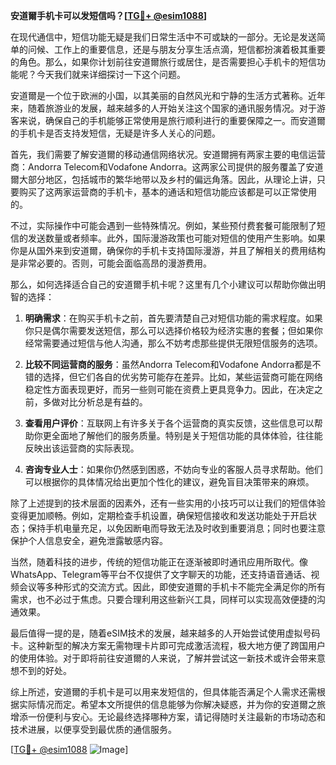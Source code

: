 **安道爾手机卡可以发短信吗？[[TG💪+ @esim1088](https://t.me/s/esim1088)]**

在现代通信中，短信功能无疑是我们日常生活中不可或缺的一部分。无论是发送简单的问候、工作上的重要信息，还是与朋友分享生活点滴，短信都扮演着极其重要的角色。那么，如果你计划前往安道爾旅行或居住，是否需要担心手机卡的短信功能呢？今天我们就来详细探讨一下这个问题。

安道爾是一个位于欧洲的小国，以其美丽的自然风光和宁静的生活方式著称。近年来，随着旅游业的发展，越来越多的人开始关注这个国家的通讯服务情况。对于游客来说，确保自己的手机能够正常使用是旅行顺利进行的重要保障之一。而安道爾的手机卡是否支持发短信，无疑是许多人关心的问题。

首先，我们需要了解安道爾的移动通信网络状况。安道爾拥有两家主要的电信运营商：Andorra Telecom和Vodafone Andorra。这两家公司提供的服务覆盖了安道爾大部分地区，包括城市的繁华地带以及乡村的偏远角落。因此，从理论上讲，只要购买了这两家运营商的手机卡，基本的通话和短信功能应该都是可以正常使用的。

不过，实际操作中可能会遇到一些特殊情况。例如，某些预付费套餐可能限制了短信的发送数量或者频率。此外，国际漫游政策也可能对短信的使用产生影响。如果你是从国外来到安道爾，确保你的手机卡支持国际漫游，并且了解相关的费用结构是非常必要的。否则，可能会面临高昂的漫游费用。

那么，如何选择适合自己的安道爾手机卡呢？这里有几个小建议可以帮助你做出明智的选择：

1. **明确需求**：在购买手机卡之前，首先要清楚自己对短信功能的需求程度。如果你只是偶尔需要发送短信，那么可以选择价格较为经济实惠的套餐；但如果你经常需要通过短信与他人沟通，那么不妨考虑那些提供无限短信服务的选项。

2. **比较不同运营商的服务**：虽然Andorra Telecom和Vodafone Andorra都是不错的选择，但它们各自的优劣势可能存在差异。比如，某些运营商可能在网络稳定性方面表现更好，而另一些则可能在资费上更具竞争力。因此，在决定之前，多做对比分析总是有益的。

3. **查看用户评价**：互联网上有许多关于各个运营商的真实反馈，这些信息可以帮助你更全面地了解他们的服务质量。特别是关于短信功能的具体体验，往往能反映出该运营商的实际表现。

4. **咨询专业人士**：如果你仍然感到困惑，不妨向专业的客服人员寻求帮助。他们可以根据你的具体情况给出更加个性化的建议，避免盲目决策带来的麻烦。

除了上述提到的技术层面的因素外，还有一些实用的小技巧可以让我们的短信体验变得更加顺畅。例如，定期检查手机设置，确保短信接收和发送功能处于开启状态；保持手机电量充足，以免因断电而导致无法及时收到重要消息；同时也要注意保护个人信息安全，避免泄露敏感内容。

当然，随着科技的进步，传统的短信功能正在逐渐被即时通讯应用所取代。像WhatsApp、Telegram等平台不仅提供了文字聊天的功能，还支持语音通话、视频会议等多种形式的交流方式。因此，即使安道爾的手机卡不能完全满足你的所有需求，也不必过于焦虑。只要合理利用这些新兴工具，同样可以实现高效便捷的沟通效果。

最后值得一提的是，随着eSIM技术的发展，越来越多的人开始尝试使用虚拟号码卡。这种新型的解决方案无需物理卡片即可完成激活流程，极大地方便了跨国用户的使用体验。对于即将前往安道爾的人来说，了解并尝试这一新技术或许会带来意想不到的好处。

综上所述，安道爾的手机卡是可以用来发短信的，但具体能否满足个人需求还需根据实际情况而定。希望本文所提供的信息能够为你解决疑惑，并为你的安道爾之旅增添一份便利与安心。无论最终选择哪种方案，请记得随时关注最新的市场动态和技术进展，以便享受到最优质的通信服务。

[[TG💪+ @esim1088](https://t.me/s/esim1088) ![Image](https://i.postimg.cc/4NQfJmqS/Snipaste-2025-05-13-00-14-12.png)]